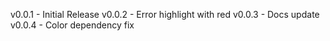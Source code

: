 v0.0.1 - Initial Release
v0.0.2 - Error highlight with red
v0.0.3 - Docs update
v0.0.4 - Color dependency fix
